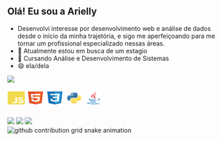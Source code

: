 ## Olá! Eu sou a Arielly
- Desenvolvi interesse por desenvolvimento web e análise de dados desde o início da minha trajetória, e sigo me aperfeiçoando para me tornar um profissional especializado nessas áreas.
- 🔭 Atualmente estou em busca de um estagio
- 🌱 Cursando Análise e Desenvolvimento de Sistemas
- 😄 ela/dela

<picture>
  <source
    srcset="https://github-readme-stats.vercel.app/api?username=ariellybispo&show_icons=true&theme=radical&bg_color=000000&color=ff66b2"
    media="(prefers-color-scheme: dark)"
  />
  <source
    srcset="https://github-readme-stats.vercel.app/api?username=ariellybispo&show_icons=true&bg_color=000000&color=ff66b2"
    media="(prefers-color-scheme: light), (prefers-color-scheme: no-preference)"
  />
  <img src="https://github-readme-stats.vercel.app/api?username=ariellybispo&show_icons=true&bg_color=000000&color=ff66b2" />
</picture>

<div style="display: inline_block"><br>
  <img align="center" alt="Js" height="30" width="40" src="https://raw.githubusercontent.com/devicons/devicon/master/icons/javascript/javascript-plain.svg">
  <img align="center" alt="HTML" height="30" width="40" src="https://raw.githubusercontent.com/devicons/devicon/master/icons/html5/html5-original.svg">
  <img align="center" alt="CSS" height="30" width="40" src="https://raw.githubusercontent.com/devicons/devicon/master/icons/css3/css3-original.svg">
  <img align="center" alt="Python" height="30" width="40" src="https://raw.githubusercontent.com/devicons/devicon/master/icons/python/python-original.svg">
 <img align="center" alt="Java" height="30" width="40" src="https://raw.githubusercontent.com/devicons/devicon/master/icons/java/java-original.svg">
</div>
  
  ##
  
 
<div> 
  <a href="https://instagram.com/ariellybispo" target="_blank"><img src="https://img.shields.io/badge/-Instagram-%23E4405F?style=for-the-badge&logo=instagram&logoColor=white" target="_blank"></a>
  <a href = "mailto:aribispo030@gmail.com"><img src="https://img.shields.io/badge/-Gmail-%23333?style=for-the-badge&logo=gmail&logoColor=white" target="_blank"></a>
  <a href="https://www.linkedin.com/in/arielly-bispo45875016a" target="_blank"><img src="https://img.shields.io/badge/-LinkedIn-%230077B5?style=for-the-badge&logo=linkedin&logoColor=white" target="_blank"></a> 
</div>

<picture align="center">
  <source media="(prefers-color-scheme: dark)" srcset="https://raw.githubusercontent.com/ariellybispo/ariellybispo/output/github-contribution-grid-snake-dark.svg">
  <source media="(prefers-color-scheme: light)" srcset="https://raw.githubusercontent.com/ariellybispo/ariellybispo/output/github-contribution-grid-snake-dark.svg">
  <img align="center" alt="github contribution grid snake animation" src="https://raw.githubusercontent.com/mari4souza/ariellybispo/output/github-contribution-grid-snake.svg">
</picture>
